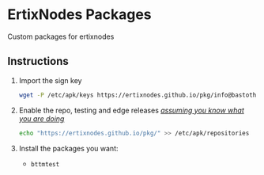# ErtixNodes Packages
Custom packages for ertixnodes

## Instructions

1.  Import the sign key

    ```bash
    wget -P /etc/apk/keys https://ertixnodes.github.io/pkg/info@bastothemax.nl-666178c1.rsa.pub
    ```

2.  Enable the repo, testing and edge releases _[assuming you know what you are doing](https://wiki.alpinelinux.org/wiki/Edge)_

    ```bash
    echo "https://ertixnodes.github.io/pkg/" >> /etc/apk/repositories
    ```

3.  Install the packages you want:

    - `bttmtest`